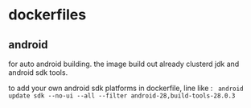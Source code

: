 # dockerfiles

## android 

for auto android building. the image build out already clusterd jdk and android sdk tools.

to add your own android sdk platforms in dockerfile, line like : ` android update sdk --no-ui --all --filter android-28,build-tools-28.0.3`